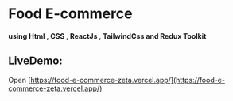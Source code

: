# Food E-commerce
#### using Html , CSS , ReactJs , TailwindCss and Redux Toolkit

## LiveDemo:
Open [https://food-e-commerce-zeta.vercel.app/](https://food-e-commerce-zeta.vercel.app/)
